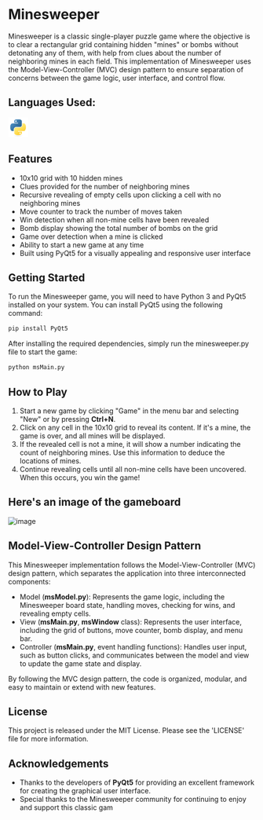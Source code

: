 # Minesweeper

Minesweeper is a classic single-player puzzle game where the objective is to clear a rectangular grid containing hidden "mines" or bombs without detonating any of them, with help from clues about the number of neighboring mines in each field. This implementation of Minesweeper uses the Model-View-Controller (MVC) design pattern to ensure separation of concerns between the game logic, user interface, and control flow.

## Languages Used:

<p align="left"> <a href="https://www.python.org" target="_blank" rel="noreferrer"> <img src="https://raw.githubusercontent.com/devicons/devicon/master/icons/python/python-original.svg" alt="python" width="40" height="40"/> </a> </p>

## Features

- 10x10 grid with 10 hidden mines
- Clues provided for the number of neighboring mines
- Recursive revealing of empty cells upon clicking a cell with no neighboring mines
- Move counter to track the number of moves taken
- Win detection when all non-mine cells have been revealed
- Bomb display showing the total number of bombs on the grid
- Game over detection when a mine is clicked
- Ability to start a new game at any time
- Built using PyQt5 for a visually appealing and responsive user interface

## Getting Started

To run the Minesweeper game, you will need to have Python 3 and PyQt5 installed on your system. You can install PyQt5 using the following command:

```bash
pip install PyQt5
```

After installing the required dependencies, simply run the minesweeper.py file to start the game:

```bash
python msMain.py
```

## How to Play

1. Start a new game by clicking "Game" in the menu bar and selecting "New" or by pressing **Ctrl+N**.
2. Click on any cell in the 10x10 grid to reveal its content. If it's a mine, the game is over, and all mines will be displayed.
3. If the revealed cell is not a mine, it will show a number indicating the count of neighboring mines. Use this information to deduce the locations of mines.
4. Continue revealing cells until all non-mine cells have been uncovered. When this occurs, you win the game!

## Here's an image of the gameboard

<img width="247" alt="image" src="https://user-images.githubusercontent.com/111834642/227373742-4ca34393-65e6-4461-96d4-3ecc2ed6d8db.png">

## Model-View-Controller Design Pattern

This Minesweeper implementation follows the Model-View-Controller (MVC) design pattern, which separates the application into three interconnected components:

- Model (**msModel.py**): Represents the game logic, including the Minesweeper board state, handling moves, checking for wins, and revealing empty cells.
- View (**msMain.py**, **msWindow** class): Represents the user interface, including the grid of buttons, move counter, bomb display, and menu bar.
- Controller (**msMain.py**, event handling functions): Handles user input, such as button clicks, and communicates between the model and view to update the game state and display.

By following the MVC design pattern, the code is organized, modular, and easy to maintain or extend with new features.

## License

This project is released under the MIT License. Please see the 'LICENSE' file for more information.

## Acknowledgements

- Thanks to the developers of **PyQt5** for providing an excellent framework for creating the graphical user interface.
- Special thanks to the Minesweeper community for continuing to enjoy and support this classic gam
